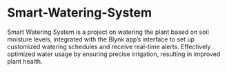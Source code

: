 # Smart-Watering-System

Smart Watering System is a project on watering the plant based on soil moisture levels, integrated with the Blynk app’s interface to set up customized watering schedules and receive real-time alerts. Effectively optimized water usage by ensuring precise irrigation, resulting in improved plant health.
